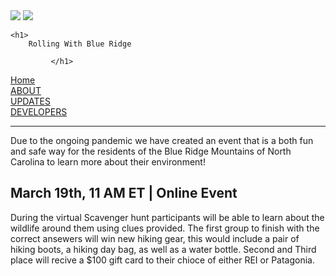<!DOCTYPE html>
<html>
<head>
<title> Rolling With Blue Ridge </title>
<img src="IMG_1196.jpg"> 
    <img src="IMG_2004.jpg">
</div>   
    <link href="style.css" rel='stylesheet'>
</head>


    <h1> 
        Rolling With Blue Ridge 
    
             </h1>
   <nav> 
       <div class="contact-btn"><a href="index.html">Home</a>
       <div class="contact-btn"><a href="about.html">ABOUT</a>
       <div class="contact-btn"><a href="Updates.html">UPDATES</a>
       <div class="contact-btn"><a href="Developers.html">DEVELOPERS</a>
    </nav>
       <hr/>    
    <body>
 Due to the ongoing pandemic we have created an event that is a both fun and safe way for the residents of the Blue Ridge Mountains of North Carolina to learn more about their environment!
</body>
    <h2>
    March 19th, 11 AM ET | Online Event
    </h2>
    <body>
          During the virtual Scavenger hunt participants will be able to learn about the wildlife around them using clues provided. The first group to finish with the correct ansewers will win new hiking gear, this would include a pair of hiking boots, a hiking day bag, as well as a water bottle. Second and Third place will recive a $100 gift card to their chioce of either REI or Patagonia.
           </body>
</html>
